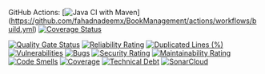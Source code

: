 GitHub Actions: [![Java CI with Maven](https://github.com/fahadnadeemx/BookManagement/actions/workflows/build.yml/badge.svg)] (https://github.com/fahadnadeemx/BookManagement/actions/workflows/build.yml)
[![Coverage Status](https://coveralls.io/repos/github/fahadnadeemx/BookManagement/badge.svg)](https://coveralls.io/github/fahadnadeemx/BookManagement)

[![Quality Gate Status](https://sonarcloud.io/api/project_badges/measure?project=fahadnadeemx_BookManagement&metric=alert_status)](https://sonarcloud.io/summary/new_code?id=fahadnadeemx_BookManagement)
[![Reliability Rating](https://sonarcloud.io/api/project_badges/measure?project=fahadnadeemx_BookManagement&metric=reliability_rating)](https://sonarcloud.io/summary/new_code?id=fahadnadeemx_BookManagement)
[![Duplicated Lines (%)](https://sonarcloud.io/api/project_badges/measure?project=fahadnadeemx_BookManagement&metric=duplicated_lines_density)](https://sonarcloud.io/summary/new_code?id=fahadnadeemx_BookManagement)
[![Vulnerabilities](https://sonarcloud.io/api/project_badges/measure?project=fahadnadeemx_BookManagement&metric=vulnerabilities)](https://sonarcloud.io/summary/new_code?id=fahadnadeemx_BookManagement)
[![Bugs](https://sonarcloud.io/api/project_badges/measure?project=fahadnadeemx_BookManagement&metric=bugs)](https://sonarcloud.io/summary/new_code?id=fahadnadeemx_BookManagement)
[![Security Rating](https://sonarcloud.io/api/project_badges/measure?project=fahadnadeemx_BookManagement&metric=security_rating)](https://sonarcloud.io/summary/new_code?id=fahadnadeemx_BookManagement)
[![Maintainability Rating](https://sonarcloud.io/api/project_badges/measure?project=fahadnadeemx_BookManagement&metric=sqale_rating)](https://sonarcloud.io/summary/new_code?id=fahadnadeemx_BookManagement)
[![Code Smells](https://sonarcloud.io/api/project_badges/measure?project=fahadnadeemx_BookManagement&metric=code_smells)](https://sonarcloud.io/summary/new_code?id=fahadnadeemx_BookManagement)
[![Coverage](https://sonarcloud.io/api/project_badges/measure?project=fahadnadeemx_BookManagement&metric=coverage)](https://sonarcloud.io/summary/new_code?id=fahadnadeemx_BookManagement)
[![Technical Debt](https://sonarcloud.io/api/project_badges/measure?project=fahadnadeemx_BookManagement&metric=sqale_index)](https://sonarcloud.io/summary/new_code?id=fahadnadeemx_BookManagement)
[![SonarCloud](https://sonarcloud.io/images/project_badges/sonarcloud-black.svg)](https://sonarcloud.io/summary/new_code?id=fahadnadeemx_BookManagement)
